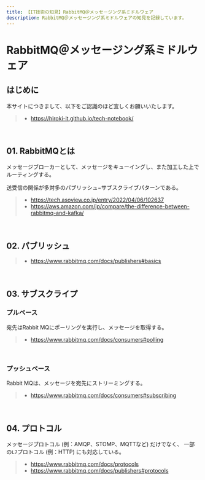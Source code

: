 ```yaml
---
title: 【IT技術の知見】RabbitMQ＠メッセージング系ミドルウェア
description: RabbitMQ＠メッセージング系ミドルウェアの知見を記録しています。
---
```


# RabbitMQ＠メッセージング系ミドルウェア

## はじめに

本サイトにつきまして、以下をご認識のほど宜しくお願いいたします。

> - https://hiroki-it.github.io/tech-notebook/

<br>

## 01. RabbitMQとは

メッセージブローカーとして、メッセージをキューイングし、また加工した上でルーティングする。

送受信の関係が多対多のパブリッシュ−サブスクライブパターンである。

> - https://tech.asoview.co.jp/entry/2022/04/06/102637
> - https://aws.amazon.com/jp/compare/the-difference-between-rabbitmq-and-kafka/

<br>

## 02. パブリッシュ

> - https://www.rabbitmq.com/docs/publishers#basics

<br>

## 03. サブスクライプ

### プルベース

宛先はRabbit MQにポーリングを実行し、メッセージを取得する。

> - https://www.rabbitmq.com/docs/consumers#polling

<br>

### プッシュベース

Rabbit MQは、メッセージを宛先にストリーミングする。

> - https://www.rabbitmq.com/docs/consumers#subscribing

<br>

## 04. プロトコル

メッセージプロトコル (例：AMQP、STOMP、MQTTなど) だけでなく、 一部の`L7`プロトコル (例：HTTP) にも対応している。

> - https://www.rabbitmq.com/docs/protocols
> - https://www.rabbitmq.com/docs/publishers#protocols

<br>
